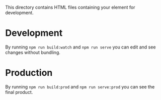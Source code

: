 This directory contains HTML files containing your element for development.

# Development

By running `npm run build:watch` and `npm run serve` you can edit and see changes without bundling.

# Production

By running `npm run build:prod` and `npm run serve:prod` you can see the final product.
